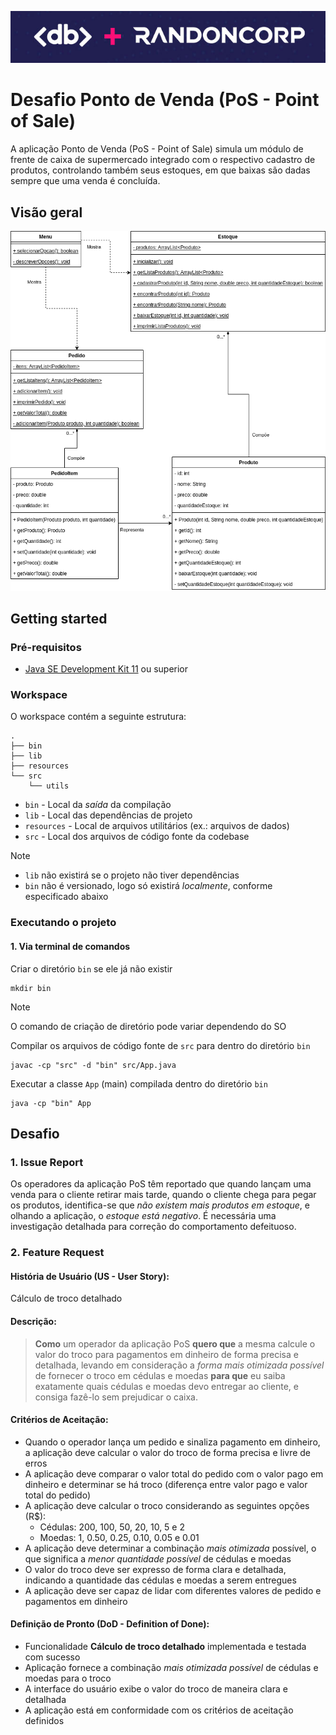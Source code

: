 ![Logo](logo.png)

# Desafio Ponto de Venda (PoS - Point of Sale)

A aplicação Ponto de Venda (PoS - Point of Sale) simula um módulo de frente de caixa de supermercado integrado com o respectivo cadastro de produtos, controlando também seus estoques, em que baixas são dadas sempre que uma venda é concluída.

## Visão geral

![Classes](classes.drawio.png)

## Getting started

### Pré-requisitos

- [Java SE Development Kit 11](https://www.oracle.com/br/java/technologies/downloads/#java11) ou superior

### Workspace

O workspace contém a seguinte estrutura:

```shell
.
├── bin
├── lib
├── resources
└── src
    └── utils
```

- `bin` - Local da *saída* da compilação
- `lib` - Local das dependências de projeto
- `resources` - Local de arquivos utilitários (ex.: arquivos de dados)
- `src` - Local dos arquivos de código fonte da codebase

> [!NOTE]
> - `lib` não existirá se o projeto não tiver dependências
> - `bin` não é versionado, logo só existirá *localmente*, conforme especificado abaixo

### Executando o projeto

#### 1. Via terminal de comandos

Criar o diretório `bin` se ele já não existir
```shell
mkdir bin
```
> [!NOTE]
> O comando de criação de diretório pode variar dependendo do SO

Compilar os arquivos de código fonte de `src` para dentro do diretório `bin`
```shell
javac -cp "src" -d "bin" src/App.java
```
Executar a classe `App` (main) compilada dentro do diretório `bin`
```shell
java -cp "bin" App
```

## Desafio

### 1. Issue Report

Os operadores da aplicação PoS têm reportado que quando lançam uma venda para o cliente retirar mais tarde, quando o cliente chega para pegar os produtos, identifica-se que *não existem mais produtos em estoque*, e olhando a aplicação, o *estoque está negativo*. É necessária uma investigação detalhada para correção do comportamento defeituoso.

### 2. Feature Request

#### História de Usuário (US - User Story):

Cálculo de troco detalhado

#### Descrição:

>**Como** um operador da aplicação PoS **quero que** a mesma calcule o valor do troco para pagamentos em dinheiro de forma precisa e detalhada, levando em consideração a *forma mais otimizada possível* de fornecer o troco em cédulas e moedas **para que** eu saiba exatamente quais cédulas e moedas devo entregar ao cliente, e consiga fazê-lo sem prejudicar o caixa.

#### Critérios de Aceitação:

- Quando o operador lança um pedido e sinaliza pagamento em dinheiro, a aplicação deve calcular o valor do troco de forma precisa e livre de erros
- A aplicação deve comparar o valor total do pedido com o valor pago em dinheiro e determinar se há troco (diferença entre valor pago e valor total do pedido)
- A aplicação deve calcular o troco considerando as seguintes opções (R$):
  - Cédulas: 200, 100, 50, 20, 10, 5 e 2
  - Moedas: 1, 0.50, 0.25, 0.10, 0.05 e 0.01
- A aplicação deve determinar a combinação *mais otimizada* possível, o que significa a *menor quantidade possível* de cédulas e moedas
- O valor do troco deve ser expresso de forma clara e detalhada, indicando a quantidade das cédulas e moedas a serem entregues
- A aplicação deve ser capaz de lidar com diferentes valores de pedido e pagamentos em dinheiro

#### Definição de Pronto (DoD - Definition of Done):

- Funcionalidade **Cálculo de troco detalhado** implementada e testada com sucesso
- Aplicação fornece a combinação *mais otimizada possível* de cédulas e moedas para o troco
- A interface do usuário exibe o valor do troco de maneira clara e detalhada
- A aplicação está em conformidade com os critérios de aceitação definidos
